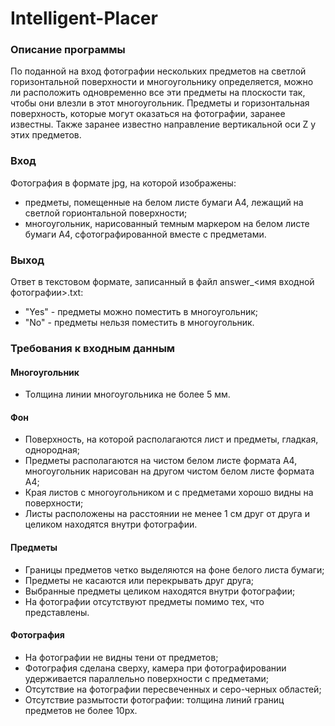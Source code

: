 # Intelligent-Placer
 
### Описание программы 
По поданной на вход фотографии нескольких предметов на светлой горизонтальной поверхности и многоугольнику определяется, можно ли расположить одновременно все эти предметы на плоскости так, чтобы они влезли в этот многоугольник. Предметы и горизонтальная поверхность, которые могут оказаться на фотографии, заранее известны. Также заранее известно направление вертикальной оси Z у этих предметов.

### Вход 
Фотография в формате jpg, на которой изображены:
  + предметы, помещенные на белом листе бумаги А4, лежащий на светлой горионтальной поверхности;
  + многоугольник, нарисованный темным маркером на белом листе бумаги А4, сфотографированной вместе с предметами.

### Выход 
Ответ в текстовом формате, записанный в файл answer_<имя входной фотографии>.txt:
  + "Yes" - предметы можно поместить в многоугольник;
  + "No" - предметы нельзя поместить в многоугольник.

### Требования к входным данным 
 #### Многоугольник
  + Толщина линии многоугольника не более 5 мм.
 #### Фон
  + Поверхность, на которой располагаются лист и предметы, гладкая, однородная;
  + Предметы располагаются на чистом белом листе формата А4, многоугольник нарисован на другом чистом белом листе формата А4;
  + Края листов с многоугольником и с предметами хорошо видны на поверхности;
  + Листы расположены на расстоянии не менее 1 см друг от друга и целиком находятся внутри фотографии.
 #### Предметы
  + Границы предметов четко выделяются на фоне белого листа бумаги;
  + Предметы не касаются или перекрывать друг друга;
  + Выбранные предметы целиком находятся внутри фотографии;
  + На фотографии отсутствуют предметы помимо тех, что представлены.
 #### Фотография
  + На фотографии не видны тени от предметов;
  + Фотография сделана сверху, камера при фотографировании удерживается параллельно поверхности с предметами;
  + Отсутствие на фотографии пересвеченных и серо-черных областей;
  + Отсутствие размытости фотографии: толщина линий границ предметов не более 10px.
